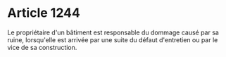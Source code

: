 # Article 1244

Le propriétaire d'un bâtiment est responsable du dommage causé par sa ruine, lorsqu'elle est arrivée par une suite du défaut d'entretien ou par le vice de sa construction.